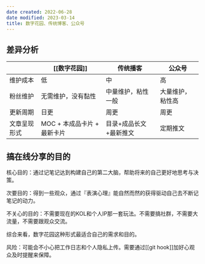 ```yaml
---
date created: 2022-06-28
date modified: 2023-03-14
title: 数字花园、传统博客、公众号
---
```


## 差异分析

| | [[数字花园]] | 传统播客 | 公众号 |
 | ------------ | --------------------------- | ---------------------- | ---------------- |
 | 维护成本 | 低 | 中 | 高 |
 | 粉丝维护 | 无需维护，没有黏性 | 中量维护，粘性一般 | 大量维护，粘性高 |
 | 更新周期 | 日更 | 周更 | 周更 |
 | 文章呈现形式 | MOC + 本成品卡片 + 最新卡片 | 目录+成品长文+最新推文 | 定期推文 |

## 搞在线分享的目的

核心目的：通过记笔记达到构建自己的第二大脑，帮助将来的自己更好地思考与决策。

次要目的：得到一些观众，通过『表演心理』能自然而然的获得驱动自己去不断记笔记的动力。

不关心的目的：不需要现在的KOL和个人IP那一套玩法。不需要搞社群，不需要大流量，不需要跟观众交流。

综合来看，数字花园这种形式最适合自己的需求和目的。

风险：可能会不小心把工作日志和个人隐私上传。需要通过[[git hook]]加好心观众及时提醒来保障。

